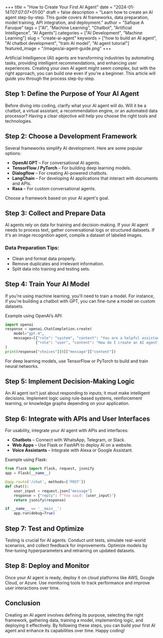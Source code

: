 +++
title = "How to Create Your First AI Agent"
date = "2024-01-14T07:07:07+01:00"
draft = false
description = "Learn how to create an AI agent step-by-step. This guide covers AI frameworks, data preparation, model training, API integration, and deployment."
author = "Safique A Faruque"
tags = ["AI", "Machine Learning", "Chatbot", "Artificial Intelligence", "AI Agents"]
categories = ["AI Development", "Machine Learning"]
slug = "create-ai-agent"
keywords = ["how to build an AI agent", "AI chatbot development", "train AI model", "AI agent tutorial"]
featured_image = "/images/ai-agent-guide.png"
+++

Artificial Intelligence (AI) agents are transforming industries by automating tasks, providing intelligent recommendations, and enhancing user experiences. Creating your own AI agent might seem complex, but with the right approach, you can build one even if you're a beginner. This article will guide you through the process step-by-step.

## Step 1: Define the Purpose of Your AI Agent
Before diving into coding, clarify what your AI agent will do. Will it be a chatbot, a virtual assistant, a recommendation engine, or an automated data processor? Having a clear objective will help you choose the right tools and technologies.

## Step 2: Choose a Development Framework
Several frameworks simplify AI development. Here are some popular options:
- **OpenAI GPT** – For conversational AI agents.
- **TensorFlow / PyTorch** – For building deep learning models.
- **Dialogflow** – For creating AI-powered chatbots.
- **LangChain** – For developing AI applications that interact with documents and APIs.
- **Rasa** – For custom conversational agents.

Choose a framework based on your AI agent's goal.

## Step 3: Collect and Prepare Data
AI agents rely on data for training and decision-making. If your AI agent needs to process text, gather conversational logs or structured datasets. If it's an image recognition agent, compile a dataset of labeled images.

### Data Preparation Tips:
- Clean and format data properly.
- Remove duplicates and irrelevant information.
- Split data into training and testing sets.

## Step 4: Train Your AI Model
If you're using machine learning, you'll need to train a model. For instance, if you're building a chatbot with GPT, you can fine-tune a model on custom datasets.

Example using OpenAI’s API:
```python
import openai
response = openai.ChatCompletion.create(
    model="gpt-4",
    messages=[{"role": "system", "content": "You are a helpful assistant."},
              {"role": "user", "content": "How do I create an AI agent?"}]
)
print(response["choices"][0]["message"]["content"])
```

For deep learning models, use TensorFlow or PyTorch to build and train neural networks.

## Step 5: Implement Decision-Making Logic
An AI agent isn't just about responding to inputs; it must make intelligent decisions. Implement logic using rule-based systems, reinforcement learning, or knowledge graphs depending on your application.

## Step 6: Integrate with APIs and User Interfaces
For usability, integrate your AI agent with APIs and interfaces:
- **Chatbots** – Connect with WhatsApp, Telegram, or Slack.
- **Web Apps** – Use Flask or FastAPI to deploy AI on a website.
- **Voice Assistants** – Integrate with Alexa or Google Assistant.

Example using Flask:
```python
from flask import Flask, request, jsonify
app = Flask(__name__)

@app.route('/chat', methods=['POST'])
def chat():
    user_input = request.json["message"]
    response = {"reply": f"You said: {user_input}"}
    return jsonify(response)

if __name__ == '__main__':
    app.run(debug=True)
```

## Step 7: Test and Optimize
Testing is crucial for AI agents. Conduct unit tests, simulate real-world scenarios, and collect feedback for improvements. Optimize models by fine-tuning hyperparameters and retraining on updated datasets.

## Step 8: Deploy and Monitor
Once your AI agent is ready, deploy it on cloud platforms like AWS, Google Cloud, or Azure. Use monitoring tools to track performance and improve user interactions over time.

## Conclusion
Creating an AI agent involves defining its purpose, selecting the right framework, gathering data, training a model, implementing logic, and deploying it effectively. By following these steps, you can build your first AI agent and enhance its capabilities over time. Happy coding!


